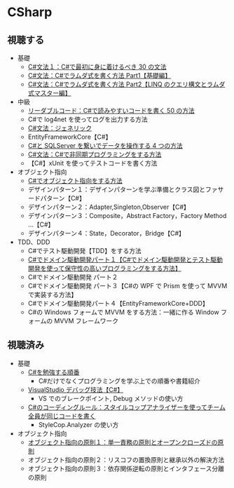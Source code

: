 # CSharp

## 視聴する

- 基礎
  - [C#文法１：C#で最初に身に着けるべき 30 の文法](https://yayoi-kkjp.udemy.com/course/cskihonnoki)
  - [C#文法：C#でラムダ式を書く方法 Part1【基礎編】](https://yayoi-kkjp.udemy.com/course/lambda01/)
  - [C#文法：C#でラムダ式を書く方法 Part2【LINQ のクエリ構文とラムダ式マスター編】](https://yayoi-kkjp.udemy.com/course/lambda02/)
- 中級
  - [リーダブルコード：C#で読みやすいコードを書く 50 の方法](https://yayoi-kkjp.udemy.com/course/readable_code/)
  - C#で log4net を使ってログを出力する方法
  - [C#文法：ジェネリック](https://yayoi-kkjp.udemy.com/course/generics/)
  - EntityFrameworkCore【C#】
  - [C#と SQLServer を繋いでデータを操作する 4 つの方法](https://yayoi-kkjp.udemy.com/course/cs_sqlserver1/)
  - [C#文法：C#で非同期プログラミングをする方法](https://yayoi-kkjp.udemy.com/course/cs-asyncawait-1/)
  - 【C#】xUnit を使ってテストコードを書く方法
- オブジェクト指向
  - [C#でオブジェクト指向をする方法](https://yayoi-kkjp.udemy.com/course/object-1/)
  - デザインパターン１：デザインパターンを学ぶ準備とクラス図とファサードパターン【C#】
  - デザインパターン２：Adapter,Singleton,Observer【C#】
  - デザインパターン３：Composite，Abstract Factory，Factory Method ...【C#】
  - デザインパターン４：State，Decorator，Bridge【C#】
- TDD、DDD
  - C#でテスト駆動開発【TDD】をする方法
  - [C#でドメイン駆動開発パート１【C#でドメイン駆動開発とテスト駆動開発を使って保守性の高いプログラミングをする方法】](https://yayoi-kkjp.udemy.com/course/domain-1/)
  - C#でドメイン駆動開発 パート２
  - C#でドメイン駆動開発 パート３【C#の WPF で Prism を使って MVVM で実装する方法】
  - C#でドメイン駆動開発パート４【EntityFrameworkCore+DDD】
  - C#の Windows フォームで MVVM をする方法：一緒に作る Window フォームの MVVM フレームワーク

## 視聴済み

- 基礎
  - [C#を勉強する順番](https://yayoi-kkjp.udemy.com/course/cs-study7step)
    - C#だけでなくプログラミングを学ぶ上での順番や書籍紹介
  - [VisualStudio デバッグ技法【C#】](https://yayoi-kkjp.udemy.com/course/debug_cs)
    - VS でのブレークポイント, Debug メソッドの使い方
  - [C#のコーディングルール：スタイルコップアナライザーを使ってチーム全員が同じコードを書く](https://yayoi-kkjp.udemy.com/course/cs_coding_rules/)
    - StyleCop.Analyzer の使い方
- オブジェクト指向
  - [オブジェクト指向の原則１：単一責務の原則とオープンクローズドの原則](https://yayoi-kkjp.udemy.com/course/objectfive1/)
  - オブジェクト指向の原則２：リスコフの置換原則と継承以外の解決方法
  - オブジェクト指向の原則３：依存関係逆転の原則とインタフェース分離の原則
